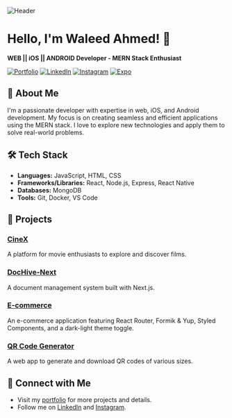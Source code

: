 ![Header](https://your-custom-header-image-url)

# Hello, I'm Waleed Ahmed! 👋

**WEB || iOS || ANDROID Developer - MERN Stack Enthusiast**

[![Portfolio](https://img.shields.io/badge/portfolio-website-blue)](https://waleeddev.vercel.app/)
[![LinkedIn](https://img.shields.io/badge/LinkedIn-waleedahmedx-blue)](https://www.linkedin.com/in/waleedahmedx)
[![Instagram](https://img.shields.io/badge/Instagram-waleedahmed.x-red)](https://www.instagram.com/waleedahmed.x)
[![Expo](https://img.shields.io/badge/Expo-waleedahmed.x-lightgrey)](https://expo.dev/@waleedahmed.x)

## 🚀 About Me

I'm a passionate developer with expertise in web, iOS, and Android development. My focus is on creating seamless and efficient applications using the MERN stack. I love to explore new technologies and apply them to solve real-world problems.

## 🛠️ Tech Stack

- **Languages:** JavaScript, HTML, CSS
- **Frameworks/Libraries:** React, Node.js, Express, React Native
- **Databases:** MongoDB
- **Tools:** Git, Docker, VS Code

## 🌟 Projects

### [CineX](https://github.com/waleed2000x/CineX)

A platform for movie enthusiasts to explore and discover films.

### [DocHive-Next](https://github.com/waleed2000x/DocHive-Next)

A document management system built with Next.js.

### [E-commerce](https://github.com/waleed2000x/ecommerce)

An e-commerce application featuring React Router, Formik & Yup, Styled Components, and a dark-light theme toggle.

### [QR Code Generator](https://github.com/waleed2000x/QR-Code-Generator-Next-js)

A web app to generate and download QR codes of various sizes.

## 🔗 Connect with Me

- Visit my [portfolio](https://waleeddev.vercel.app/) for more projects and details.
- Follow me on [LinkedIn](https://www.linkedin.com/in/waleedahmedx) and [Instagram](https://www.instagram.com/waleedahmed.x).
